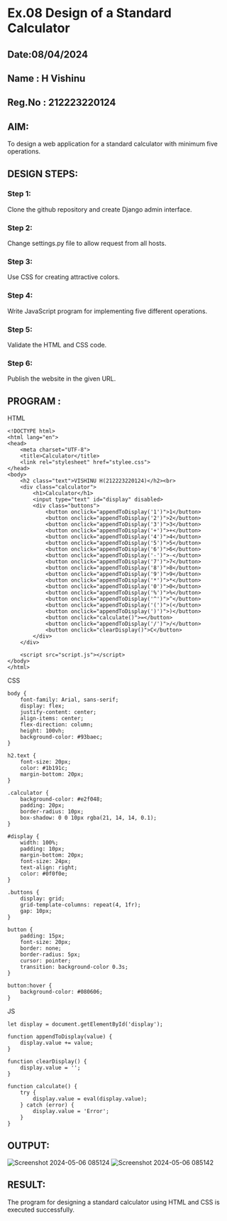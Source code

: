 # Ex.08 Design of a Standard Calculator
## Date:08/04/2024
## Name : H Vishinu 
## Reg.No : 212223220124

## AIM:
To design a web application for a standard calculator with minimum five operations.

## DESIGN STEPS:

### Step 1:
Clone the github repository and create Django admin interface.

### Step 2:
Change settings.py file to allow request from all hosts.

### Step 3:
Use CSS for creating attractive colors.

### Step 4:
Write JavaScript program for implementing five different operations.

### Step 5:
Validate the HTML and CSS code.

### Step 6:
Publish the website in the given URL.

## PROGRAM :
HTML
```
<!DOCTYPE html>
<html lang="en">
<head>
    <meta charset="UTF-8">
    <title>Calculator</title>
    <link rel="stylesheet" href="stylee.css">
</head>
<body>
    <h2 class="text">VISHINU H(212223220124)</h2><br>
    <div class="calculator">
        <h1>Calculator</h1>
        <input type="text" id="display" disabled>
        <div class="buttons">
            <button onclick="appendToDisplay('1')">1</button>
            <button onclick="appendToDisplay('2')">2</button>
            <button onclick="appendToDisplay('3')">3</button>
            <button onclick="appendToDisplay('+')">+</button>
            <button onclick="appendToDisplay('4')">4</button>
            <button onclick="appendToDisplay('5')">5</button>
            <button onclick="appendToDisplay('6')">6</button>
            <button onclick="appendToDisplay('-')">-</button>
            <button onclick="appendToDisplay('7')">7</button>
            <button onclick="appendToDisplay('8')">8</button>
            <button onclick="appendToDisplay('9')">9</button>
            <button onclick="appendToDisplay('*')">*</button>
            <button onclick="appendToDisplay('0')">0</button>
            <button onclick="appendToDisplay('%')">%</button>
            <button onclick="appendToDisplay('^')">^</button>
            <button onclick="appendToDisplay('(')">(</button>
            <button onclick="appendToDisplay(')')">)</button>
            <button onclick="calculate()">=</button>
            <button onclick="appendToDisplay('/')">/</button>
            <button onclick="clearDisplay()">C</button>
        </div>
    </div>

    <script src="script.js"></script>
</body>
</html>

```
CSS
```
body {
    font-family: Arial, sans-serif;
    display: flex;
    justify-content: center;
    align-items: center;
    flex-direction: column;
    height: 100vh;
    background-color: #93baec;
}

h2.text {
    font-size: 20px;
    color: #1b191c;
    margin-bottom: 20px;
}

.calculator {
    background-color: #e2f048;
    padding: 20px;
    border-radius: 10px;
    box-shadow: 0 0 10px rgba(21, 14, 14, 0.1);
}

#display {
    width: 100%;
    padding: 10px;
    margin-bottom: 20px;
    font-size: 24px;
    text-align: right;
    color: #0f0f0e;
}

.buttons {
    display: grid;
    grid-template-columns: repeat(4, 1fr);
    gap: 10px;
}

button {
    padding: 15px;
    font-size: 20px;
    border: none;
    border-radius: 5px;
    cursor: pointer;
    transition: background-color 0.3s;
}

button:hover {
    background-color: #080606;
}

```
JS
```
let display = document.getElementById('display');

function appendToDisplay(value) {
    display.value += value;
}

function clearDisplay() {
    display.value = '';
}

function calculate() {
    try {
        display.value = eval(display.value);
    } catch (error) {
        display.value = 'Error';
    }
}

```

## OUTPUT:
![Screenshot 2024-05-06 085124](https://github.com/VisHinu24/Calc/assets/144244396/712450b8-0119-46af-a07e-aa118ffdce22)
![Screenshot 2024-05-06 085142](https://github.com/VisHinu24/Calc/assets/144244396/068d551e-cfac-4aa7-9247-1501595daf7c)


## RESULT:
The program for designing a standard calculator using HTML and CSS is executed successfully.

